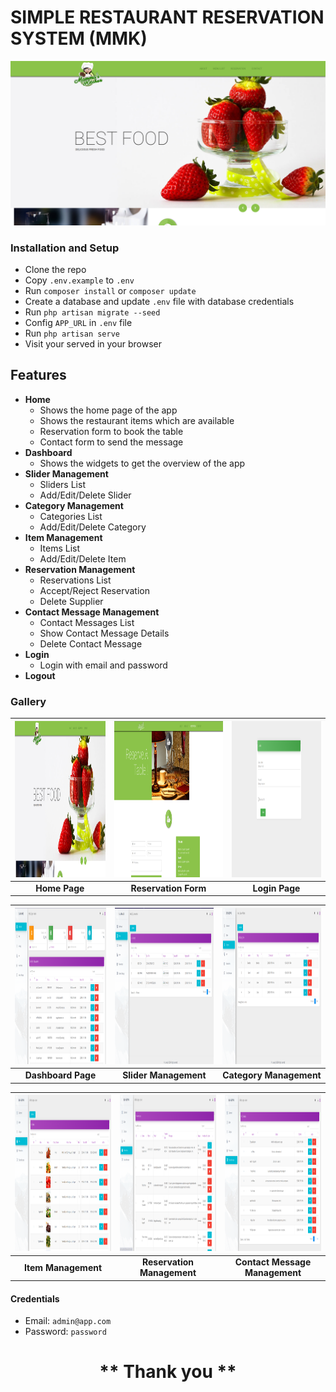 # SIMPLE RESTAURANT RESERVATION SYSTEM (MMK)

![image](/public/assets/galleries/home.png)

### Installation and Setup

- Clone the repo
- Copy `.env.example` to `.env`
- Run `composer install` or `composer update`
- Create a database and update `.env` file with database credentials
- Run `php artisan migrate --seed`
- Config `APP_URL` in `.env` file
- Run `php artisan serve`
- Visit your served in your browser

## Features

- **Home**
    - Shows the home page of the app
    - Shows the restaurant items which are available
    - Reservation form to book the table
    - Contact form to send the message
- **Dashboard**
    - Shows the widgets to get the overview of the app
- **Slider Management**
    - Sliders List
    - Add/Edit/Delete Slider
- **Category Management**
    - Categories List
    - Add/Edit/Delete Category
- **Item Management**
    - Items List
    - Add/Edit/Delete Item
- **Reservation Management**
    - Reservations List
    - Accept/Reject Reservation
    - Delete Supplier
- **Contact Message Management**
    - Contact Messages List
    - Show Contact Message Details
    - Delete Contact Message
- **Login**
    - Login with email and password
- **Logout**

### Gallery

| <img src="/public/assets/galleries/home.png" alt="logo" width="400" height="250" /> | <img src="/public/assets/galleries/reservation_send.png" alt="logo" width="400" height="250" /> | <img src="/public/assets/galleries/login.png" alt="logo" width="400" height="250" /> |
|:-----------------------------------------------------------------------------------:|:-----------------------------------------------------------------------------------------------:|:------------------------------------------------------------------------------------:|
|                                    **Home Page**                                    |                                      **Reservation Form**                                       |                                    **Login Page**                                    |

| <img src="/public/assets/galleries/dashboard.png" alt="logo" width="400" height="250" /> | <img src="/public/assets/galleries/slider.png" alt="logo" width="400" height="250" /> | <img src="/public/assets/galleries/category.png" alt="logo" width="400" height="250" /> |
|:----------------------------------------------------------------------------------------:|:-------------------------------------------------------------------------------------:|:---------------------------------------------------------------------------------------:|
|                                    **Dashboard Page**                                    |                                 **Slider Management**                                 |                                 **Category Management**                                 |

| <img src="/public/assets/galleries/item.png" alt="logo" width="400" height="250" /> | <img src="/public/assets/galleries/reservation.png" alt="logo" width="400" height="250" /> | <img src="/public/assets/galleries/contact.png" alt="logo" width="400" height="250" /> |
|:-----------------------------------------------------------------------------------:|:------------------------------------------------------------------------------------------:|:--------------------------------------------------------------------------------------:|
|                                 **Item Management**                                 |                                 **Reservation Management**                                 |                             **Contact Message Management**                             |

#### Credentials

- Email: `admin@app.com`
- Password: `password`

<h1 align="center">
** Thank you **
</h1>